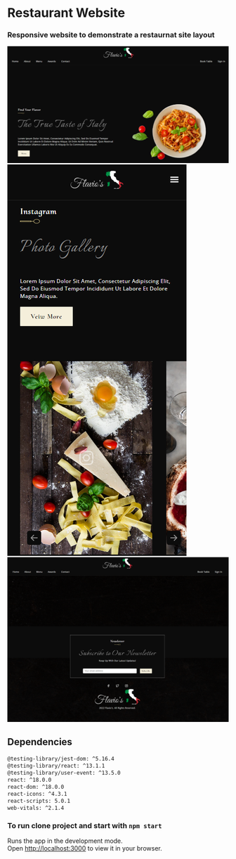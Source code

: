 # Restaurant Website
### Responsive website to demonstrate a restaurnat site layout

!["Desktop"](https://github.com/ChrisClynes/restuarant-website/blob/master/markdown/images/homepage_img.PNG?raw=true "home-desktop")
!["Newsletter"](https://github.com/ChrisClynes/restuarant-website/blob/master/markdown/images/mobile_img.PNG?raw=true "newsletter")
!["Mobile"](https://github.com/ChrisClynes/restuarant-website/blob/master/markdown/images/newsletter_img.PNG?raw=true "miobile")

## Dependencies
    @testing-library/jest-dom: ^5.16.4
    @testing-library/react: ^13.1.1
    @testing-library/user-event: ^13.5.0
    react: ^18.0.0
    react-dom: ^18.0.0
    react-icons: ^4.3.1
    react-scripts: 5.0.1
    web-vitals: ^2.1.4
  

### To run clone project and start with `npm start`

Runs the app in the development mode.\
Open [http://localhost:3000](http://localhost:3000) to view it in your browser.

